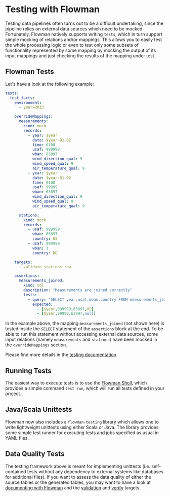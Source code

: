 # Testing with Flowman

Testing data pipelines often turns out to be a difficult undertaking, since the pipeline relies on external data
sources which need to be mocked. Fortunately, Flowman natively supports writing `tests`, which in turn support simple
mocking of relations and/or mappings. This allows you to easily test the whole processing logic or even to test
only some subsets of functionality represented by some mapping by mocking the output of its input mappings and just 
checking the results of the mapping under test.

## Flowman Tests

Let's have a look at the following example:
```yaml
tests:
  test_facts:
    environment:
      - year=2013

    overrideMappings:
      measurements:
        kind: mock
        records:
          - year: $year
            date: $year-01-02
            time: 0100
            usaf: 999999
            wban: 63897
            wind_direction_qual: 9
            wind_speed_qual: 9
            air_temperature_qual: 9
          - year: $year
            date: $year-01-02
            time: 0100
            usaf: 99999
            wban: 63897
            wind_direction_qual: 9
            wind_speed_qual: 9
            air_temperature_qual: 9

      stations:
        kind: mock
        records:
          - usaf: 999999
            wban: 63897
            country: US
          - usaf: 999999
            wban: 1
            country: DE

    targets:
      - validate_stations_raw

    assertions:
      measurements_joined:
        kind: sql
        description: "Measurements are joined correctly"
        tests:
          - query: "SELECT year,usaf,wban,country FROM measurements_joined"
            expected:
              - [$year,999999,63897,US]
              - [$year,99999,63897,null]
```

In the example above, the mapping `measurements_joined` (not shown here) is tested inside the `SELECT` statement of the
`assertions` block at the end. To be able to run this statement without accessing external data sources, some
input relations (namely `measurements` and `stations`) have been mocked in the `overrideMappings` section.

Please find more details in the [testing documentation](../spec/test/index.md)


## Running Tests

The easiest way to execute tests is to use the [Flowman Shell](../cli/flowshell/index.md), which provides a simple command
`test run`, which will run all tests defined in your project.


## Java/Scala Unittests

Flowman now also includes a `flowman-testing` library which allows one to write lightweight unittests using either Scala
or Java. The library provides some simple test runner for executing tests and jobs specified as usual in YAML files. 


## Data Quality Tests

The testing framework above is meant for implementing unittests (i.e. self-contained tests without any dependency to
external systems like databases for additional files). If you want to assess the data quality of either the source tables
or the generated tables, you may want to have a look at [documenting with Flowman](../documenting/index.md) and
the [validation](../spec/target/validate.md) and [verify](../spec/target/verify.md) targets.
